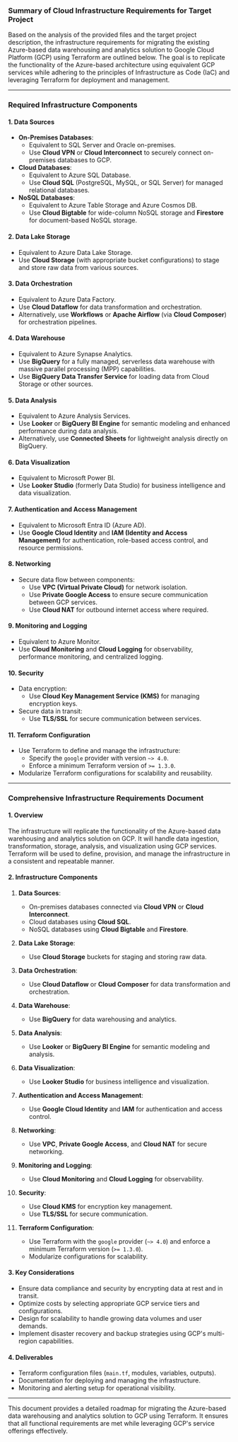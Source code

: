 ### Summary of Cloud Infrastructure Requirements for Target Project

Based on the analysis of the provided files and the target project description, the infrastructure requirements for migrating the existing Azure-based data warehousing and analytics solution to Google Cloud Platform (GCP) using Terraform are outlined below. The goal is to replicate the functionality of the Azure-based architecture using equivalent GCP services while adhering to the principles of Infrastructure as Code (IaC) and leveraging Terraform for deployment and management.

---

### Required Infrastructure Components

#### 1. **Data Sources**
   - **On-Premises Databases**:
     - Equivalent to SQL Server and Oracle on-premises.
     - Use **Cloud VPN** or **Cloud Interconnect** to securely connect on-premises databases to GCP.
   - **Cloud Databases**:
     - Equivalent to Azure SQL Database.
     - Use **Cloud SQL** (PostgreSQL, MySQL, or SQL Server) for managed relational databases.
   - **NoSQL Databases**:
     - Equivalent to Azure Table Storage and Azure Cosmos DB.
     - Use **Cloud Bigtable** for wide-column NoSQL storage and **Firestore** for document-based NoSQL storage.

#### 2. **Data Lake Storage**
   - Equivalent to Azure Data Lake Storage.
   - Use **Cloud Storage** (with appropriate bucket configurations) to stage and store raw data from various sources.

#### 3. **Data Orchestration**
   - Equivalent to Azure Data Factory.
   - Use **Cloud Dataflow** for data transformation and orchestration.
   - Alternatively, use **Workflows** or **Apache Airflow** (via **Cloud Composer**) for orchestration pipelines.

#### 4. **Data Warehouse**
   - Equivalent to Azure Synapse Analytics.
   - Use **BigQuery** for a fully managed, serverless data warehouse with massive parallel processing (MPP) capabilities.
   - Use **BigQuery Data Transfer Service** for loading data from Cloud Storage or other sources.

#### 5. **Data Analysis**
   - Equivalent to Azure Analysis Services.
   - Use **Looker** or **BigQuery BI Engine** for semantic modeling and enhanced performance during data analysis.
   - Alternatively, use **Connected Sheets** for lightweight analysis directly on BigQuery.

#### 6. **Data Visualization**
   - Equivalent to Microsoft Power BI.
   - Use **Looker Studio** (formerly Data Studio) for business intelligence and data visualization.

#### 7. **Authentication and Access Management**
   - Equivalent to Microsoft Entra ID (Azure AD).
   - Use **Google Cloud Identity** and **IAM (Identity and Access Management)** for authentication, role-based access control, and resource permissions.

#### 8. **Networking**
   - Secure data flow between components:
     - Use **VPC (Virtual Private Cloud)** for network isolation.
     - Use **Private Google Access** to ensure secure communication between GCP services.
     - Use **Cloud NAT** for outbound internet access where required.

#### 9. **Monitoring and Logging**
   - Equivalent to Azure Monitor.
   - Use **Cloud Monitoring** and **Cloud Logging** for observability, performance monitoring, and centralized logging.

#### 10. **Security**
   - Data encryption:
     - Use **Cloud Key Management Service (KMS)** for managing encryption keys.
   - Secure data in transit:
     - Use **TLS/SSL** for secure communication between services.

#### 11. **Terraform Configuration**
   - Use Terraform to define and manage the infrastructure:
     - Specify the `google` provider with version `~> 4.0`.
     - Enforce a minimum Terraform version of `>= 1.3.0`.
   - Modularize Terraform configurations for scalability and reusability.

---

### Comprehensive Infrastructure Requirements Document

#### **1. Overview**
The infrastructure will replicate the functionality of the Azure-based data warehousing and analytics solution on GCP. It will handle data ingestion, transformation, storage, analysis, and visualization using GCP services. Terraform will be used to define, provision, and manage the infrastructure in a consistent and repeatable manner.

#### **2. Infrastructure Components**
1. **Data Sources**:
   - On-premises databases connected via **Cloud VPN** or **Cloud Interconnect**.
   - Cloud databases using **Cloud SQL**.
   - NoSQL databases using **Cloud Bigtable** and **Firestore**.

2. **Data Lake Storage**:
   - Use **Cloud Storage** buckets for staging and storing raw data.

3. **Data Orchestration**:
   - Use **Cloud Dataflow** or **Cloud Composer** for data transformation and orchestration.

4. **Data Warehouse**:
   - Use **BigQuery** for data warehousing and analytics.

5. **Data Analysis**:
   - Use **Looker** or **BigQuery BI Engine** for semantic modeling and analysis.

6. **Data Visualization**:
   - Use **Looker Studio** for business intelligence and visualization.

7. **Authentication and Access Management**:
   - Use **Google Cloud Identity** and **IAM** for authentication and access control.

8. **Networking**:
   - Use **VPC**, **Private Google Access**, and **Cloud NAT** for secure networking.

9. **Monitoring and Logging**:
   - Use **Cloud Monitoring** and **Cloud Logging** for observability.

10. **Security**:
    - Use **Cloud KMS** for encryption key management.
    - Use **TLS/SSL** for secure communication.

11. **Terraform Configuration**:
    - Use Terraform with the `google` provider (`~> 4.0`) and enforce a minimum Terraform version (`>= 1.3.0`).
    - Modularize configurations for scalability.

#### **3. Key Considerations**
- Ensure data compliance and security by encrypting data at rest and in transit.
- Optimize costs by selecting appropriate GCP service tiers and configurations.
- Design for scalability to handle growing data volumes and user demands.
- Implement disaster recovery and backup strategies using GCP's multi-region capabilities.

#### **4. Deliverables**
- Terraform configuration files (`main.tf`, modules, variables, outputs).
- Documentation for deploying and managing the infrastructure.
- Monitoring and alerting setup for operational visibility.

---

This document provides a detailed roadmap for migrating the Azure-based data warehousing and analytics solution to GCP using Terraform. It ensures that all functional requirements are met while leveraging GCP's service offerings effectively.